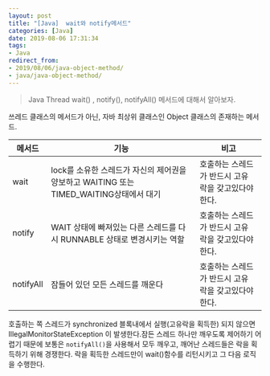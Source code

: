 ```yaml
---
layout: post
title: "[Java]  wait와 notify메서드"
categories: [Java]
date: 2019-08-06 17:31:34
tags: 
- Java
redirect_from: 
- 2019/08/06/java-object-method/
- java/java-object-method/
---
```

> Java Thread wait() , notify(), notifyAll() 메서드에 대해서 알아보자. 

쓰레드 클래스의 메서드가 아닌, 자바 최상위 클래스인 Object 클래스의 존재하는 메서드. 

| 메서드       | 기능                                                            | 비고                            |
| --------- | ------------------------------------------------------------- | ----------------------------- |
| wait      | lock를 소유한 스레드가 자신의 제어권을 양보하고 WAITING  또는 TIMED_WAITING상태에서 대기 | 호출하는 스레드가 반드시 고유 락을 갖고있다야 한다. |
| notify    | WAIT 상태에 빠져있는 다른 스레드를 다시 RUNNABLE 상태로 변경시키는 역할                | 호출하는 스레드가 반드시 고유 락을 갖고있다야 한다. |
| notifyAll | 잠들어 있던 모든 스레드를 깨운다                                            | 호출하는 스레드가 반드시 고유 락을 갖고있다야 한다. |

호출하는 쪽 스레드가 synchronized 블록내에서 실행(고유락을 획득한) 되지 않으면 IllegalMonitorStateException 이 발생한다.잠든 스레드 하나만 깨우도록 제어하기 어렵기 때문에 보통은 `notifyAll()`을 사용해서 모두 깨우고, 깨어난 스레드들은 락을 획득하기 위해 경쟁한다. 락을 획득한 스레드만이 wait()함수를 리턴시키고 그 다음 로직을 수행한다. 

